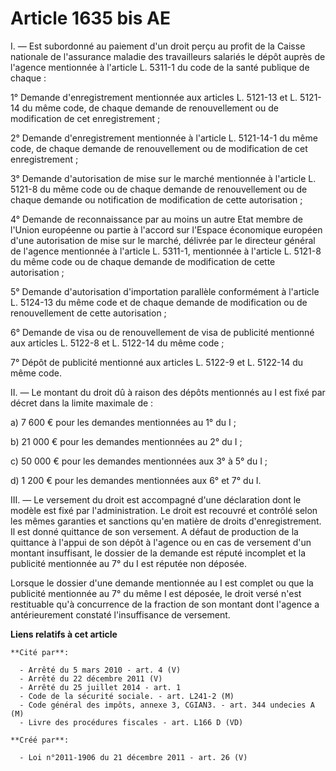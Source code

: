 # Article 1635 bis AE

I.  ― Est subordonné au paiement d'un droit perçu au profit de la Caisse  nationale de l'assurance maladie des travailleurs
salariés le dépôt  auprès de l'agence mentionnée à l'article L. 5311-1 du code de la santé publique de chaque : 

1° Demande d'enregistrement mentionnée aux articles L. 5121-13 et L.  5121-14 du même code, de chaque demande de
renouvellement ou de  modification de cet enregistrement ; 

2° Demande  d'enregistrement mentionnée à l'article L. 5121-14-1 du même code, de  chaque demande de renouvellement ou de
modification de cet  enregistrement ; 

3° Demande d'autorisation de  mise sur le marché mentionnée à l'article L. 5121-8 du même code ou de  chaque demande de
renouvellement ou de chaque demande ou notification de  modification de cette autorisation ; 

4° Demande  de reconnaissance par au moins un autre Etat membre de l'Union  européenne ou partie à l'accord sur l'Espace
économique européen d'une  autorisation de mise sur le marché, délivrée par le directeur général de  l'agence mentionnée à
l'article L. 5311-1, mentionnée à l'article L.  5121-8 du même code ou de chaque demande de modification de cette
autorisation ; 

5° Demande d'autorisation  d'importation parallèle conformément à l'article L. 5124-13 du même code  et de chaque demande de
modification ou de renouvellement de cette  autorisation ; 

6° Demande de visa ou de renouvellement de visa de publicité mentionné aux articles L. 5122-8 et L. 5122-14 du même code ; 

7° Dépôt de publicité mentionné aux articles L. 5122-9 et L. 5122-14 du même code. 

II. ― Le montant du droit dû à raison des dépôts mentionnés au I est fixé par décret dans la limite maximale de : 

a) 7 600 € pour les demandes mentionnées au 1° du I ; 

b) 21 000 € pour les demandes mentionnées au 2° du I ; 

c) 50 000 € pour les demandes mentionnées aux 3° à 5° du I ; 

d) 1 200 € pour les demandes mentionnées aux 6° et 7° du I. 

III. ― Le versement du droit est accompagné d'une déclaration dont le  modèle est fixé par l'administration. Le droit est
recouvré et contrôlé  selon les mêmes garanties et sanctions qu'en matière de droits  d'enregistrement. Il est donné
quittance de son versement. A défaut de  production de la quittance à l'appui de son dépôt à l'agence ou en cas  de versement
d'un montant insuffisant, le dossier de la demande est  réputé incomplet et la publicité mentionnée au 7° du I est réputée
non  déposée. 

Lorsque le dossier d'une demande  mentionnée au I est complet ou que la publicité mentionnée au 7° du même  I est déposée, le
droit versé n'est restituable qu'à concurrence de la  fraction de son montant dont l'agence a antérieurement constaté
l'insuffisance de versement.

**Liens relatifs à cet article**

	**Cité par**:

	  - Arrêté du 5 mars 2010 - art. 4 (V)
	  - Arrêté du 22 décembre 2011 (V)
	  - Arrêté du 25 juillet 2014 - art. 1
	  - Code de la sécurité sociale. - art. L241-2 (M)
	  - Code général des impôts, annexe 3, CGIAN3. - art. 344 undecies A (M)
	  - Livre des procédures fiscales - art. L166 D (VD)

	**Créé par**:

	  - Loi n°2011-1906 du 21 décembre 2011 - art. 26 (V)
